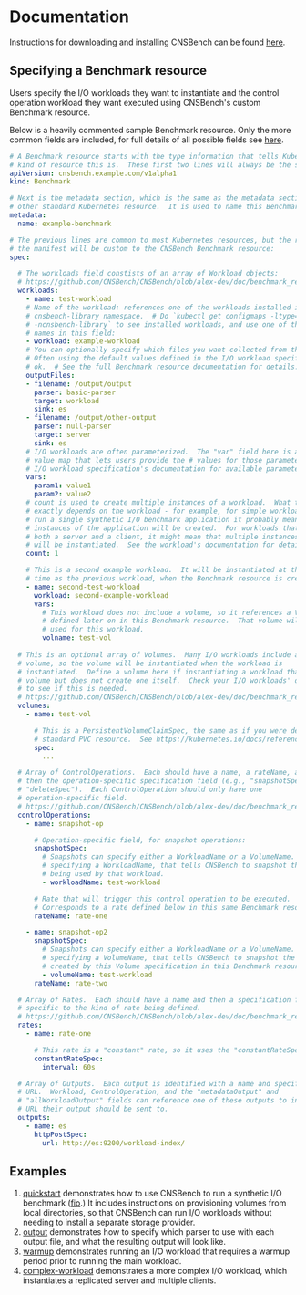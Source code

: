 # Documentation

Instructions for downloading and installing CNSBench can be found [here](../README.md#download-install).

## Specifying a Benchmark resource
Users specify the I/O workloads they want to instantiate and the control
operation workload they want executed using CNSBench's custom Benchmark
resource.

Below is a heavily commented sample Benchmark resource.  Only the more common
fields are included, for full details of all possible fields see [here](benchmark_resource.md).

```YAML
# A Benchmark resource starts with the type information that tells Kubernetes what
# kind of resource this is.  These first two lines will always be the same:
apiVersion: cnsbench.example.com/v1alpha1
kind: Benchmark

# Next is the metadata section, which is the same as the metadata section for any
# other standard Kubernetes resource.  It is used to name this Benchmark resource:
metadata:
  name: example-benchmark

# The previous lines are common to most Kubernetes resources, but the rest of
# the manifest will be custom to the CNSBench Benchmark resource:
spec:

  # The workloads field constists of an array of Workload objects:
  # https://github.com/CNSBench/CNSBench/blob/alex-dev/doc/benchmark_resource.md#cnsbenchworkload
  workloads:
    - name: test-workload
    # Name of the workload: references one of the workloads installed in the
    # cnsbench-library namespace.  # Do `kubectl get configmaps -ltype=workload
    # -ncnsbench-library` to see installed workloads, and use one of these ConfigMap
    # names in this field:
    - workload: example-workload
    # You can optionally specify which files you want collected from the output.
    # Often using the default values defined in the I/O workload specification is
    # ok.  # See the full Benchmark resource documentation for details.
    outputFiles:
    - filename: /output/output
      parser: basic-parser
      target: workload
      sink: es
    - filename: /output/other-output
      parser: null-parser
      target: server
      sink: es
    # I/O workloads are often parameterized.  The "var" field here is a key:
    # value map that lets users provide the # values for those parameters.  See the
    # I/O workload specification's documentation for available parameters.
    vars:
      param1: value1
      param2: value2
    # count is used to create multiple instances of a workload.  What that means
    # exactly depends on the workload - for example, for simple workloads that just
    # run a single synthetic I/O benchmark application it probably means that multiple
    # instances of the application will be created.  For workloads that instantiate
    # both a server and a client, it might mean that multiple instances of the client
    # will be instantiated.  See the workload's documentation for details.
    count: 1

    # This is a second example workload.  It will be instantiated at the same
    # time as the previous workload, when the Benchmark resource is created.
    - name: second-test-workload
      workload: second-example-workload
      vars:
        # This workload does not include a volume, so it references a Volume
        # defined later on in this Benchmark resource.  That volume will then be
        # used for this workload.
        volname: test-vol
      
  # This is an optional array of Volumes.  Many I/O workloads include a
  # volume, so the volume will be instantiated when the workload is
  # instantiated.  Define a volume here if instantiating a workload that requires a
  # volume but does not create one itself.  Check your I/O workloads' documentation
  # to see if this is needed.
  # https://github.com/CNSBench/CNSBench/blob/alex-dev/doc/benchmark_resource.md#cnsbenchvolume
  volumes:
    - name: test-vol

      # This is a PersistentVolumeClaimSpec, the same as if you were defining a
      # standard PVC resource.  See https://kubernetes.io/docs/reference/generated/kubernetes-api/v1.20/#persistentvolumeclaimspec-v1-core
      spec:
        ...

  # Array of ControlOperations.  Each should have a name, a rateName, and
  # then the operation-specific specification field (e.g., "snapshotSpec" or
  # "deleteSpec").  Each ControlOperation should only have one
  # operation-specific field.
  # https://github.com/CNSBench/CNSBench/blob/alex-dev/doc/benchmark_resource.md#cnsbenchcontroloperation
  controlOperations:
    - name: snapshot-op

      # Operation-specific field, for snapshot operations:
      snapshotSpec:
        # Snapshots can specify either a WorkloadName or a VolumeName.  By
        # specifying a WorkloadName, that tells CNSBench to snapshot the volume
        # being used by that workload.
        - workloadName: test-workload

      # Rate that will trigger this control operation to be executed.
      # Corresponds to a rate defined below in this same Benchmark resource.
      rateName: rate-one

    - name: snapshot-op2
      snapshotSpec:
        # Snapshots can specify either a WorkloadName or a VolumeName.  By
        # specifying a VolumeName, that tells CNSBench to snapshot the volume
        # created by this Volume specification in this Benchmark resource.
        - volumeName: test-workload
      rateName: rate-two

  # Array of Rates.  Each should have a name and then a specification field
  # specific to the kind of rate being defined.
  # https://github.com/CNSBench/CNSBench/blob/alex-dev/doc/benchmark_resource.md#cnsbenchrate
  rates:
    - name: rate-one

      # This rate is a "constant" rate, so it uses the "constantRateSpec" field.
      constantRateSpec:
        interval: 60s

  # Array of Outputs.  Each output is identified with a name and specifies a
  # URL.  Workload, ControlOperation, and the "metadataOutput" and
  # "allWorkloadOutput" fields can reference one of these outputs to indicate the
  # URL their output should be sent to.
  outputs:
    - name: es
      httpPostSpec:
        url: http://es:9200/workload-index/
```

## Examples
1. [quickstart](examples/quickstart) demonstrates how to use CNSBench to run a
   synthetic I/O benchmark ([fio](https://github.com/axboe/fio).)  It includes
   instructions on provisioning volumes from local directories, so that CNSBench
   can run I/O workloads without needing to install a separate storage provider.
2. [output](examples/output) demonstrates how to specify which parser to use
   with each output file, and what the resulting output will look like.
3. [warmup](examples/warmup) demonstrates running an I/O workload that requires
   a warmup period prior to running the main workload.
4. [complex-workload](examples/complex-workload) demonstrates a more complex I/O
   workload, which instantiates a replicated server and multiple clients.
